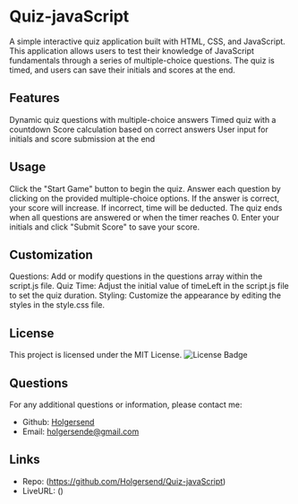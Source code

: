 # Quiz-javaScript
A simple interactive quiz application built with HTML, CSS, and JavaScript. This application allows users to test their knowledge of JavaScript fundamentals through a series of multiple-choice questions. The quiz is timed, and users can save their initials and scores at the end.

## Features
Dynamic quiz questions with multiple-choice answers
Timed quiz with a countdown
Score calculation based on correct answers
User input for initials and score submission at the end

## Usage
Click the "Start Game" button to begin the quiz.
Answer each question by clicking on the provided multiple-choice options.
If the answer is correct, your score will increase. If incorrect, time will be deducted.
The quiz ends when all questions are answered or when the timer reaches 0.
Enter your initials and click "Submit Score" to save your score.

## Customization
Questions: Add or modify questions in the questions array within the script.js file.
Quiz Time: Adjust the initial value of timeLeft in the script.js file to set the quiz duration.
Styling: Customize the appearance by editing the styles in the style.css file.

## License
This project is licensed under the MIT License.
![License Badge](https://img.shields.io/badge/License-MIT-green)

## Questions 
For any additional questions or information, please contact me:
- Github: [Holgersend](https://github.com/Holgersend)
- Email:  holgersende@gmail.com

## Links 
- Repo: (https://github.com/Holgersend/Quiz-javaScript) 
- LiveURL: ()
